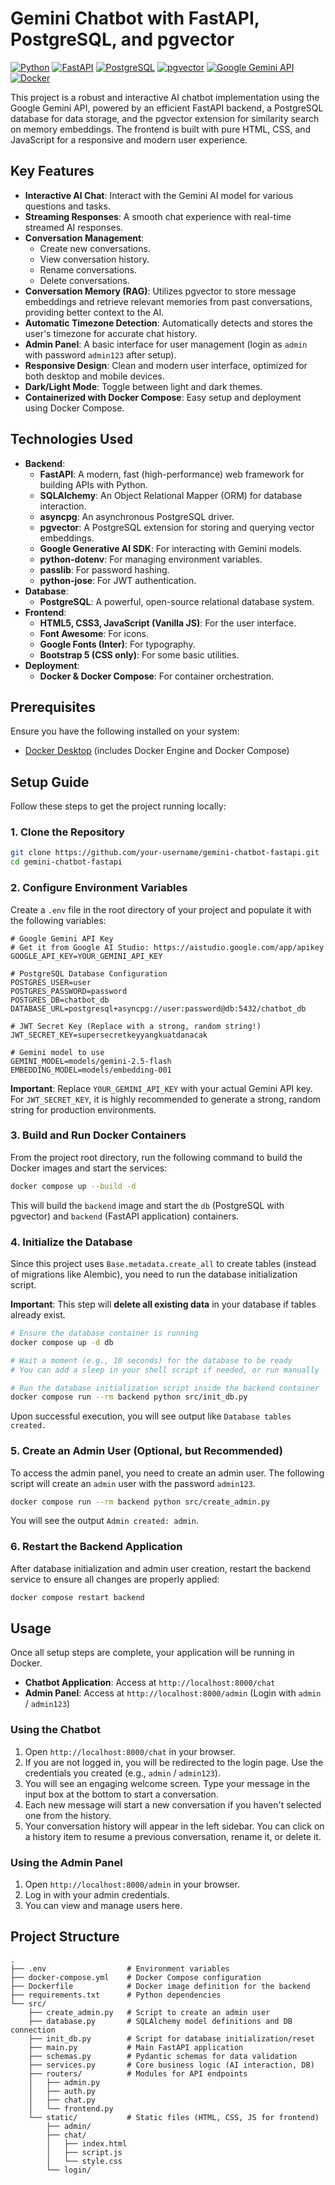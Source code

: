 # Gemini Chatbot with FastAPI, PostgreSQL, and pgvector

[![Python](https://img.shields.io/badge/Python-3.11%2B-blue?logo=python)](https://www.python.org/)
[![FastAPI](https://img.shields.io/badge/FastAPI-0.111.0-009688?logo=fastapi)](https://fastapi.tiangolo.com/)
[![PostgreSQL](https://img.shields.io/badge/PostgreSQL-16-316192?logo=postgresql)](https://www.postgresql.org/)
[![pgvector](https://img.shields.io/badge/pgvector-latest-667eea?logo=postgresql)](https://github.com/pgvector/pgvector)
[![Google Gemini API](https://img.shields.io/badge/Google%20Gemini%20API-latest-f4b400?logo=google)](https://ai.google.dev/gemini-api)
[![Docker](https://img.shields.io/badge/Docker-24.0.5-0db7ed?logo=docker)](https://www.docker.com/)

This project is a robust and interactive AI chatbot implementation using the Google Gemini API, powered by an efficient FastAPI backend, a PostgreSQL database for data storage, and the pgvector extension for similarity search on memory embeddings. The frontend is built with pure HTML, CSS, and JavaScript for a responsive and modern user experience.

## Key Features

- **Interactive AI Chat**: Interact with the Gemini AI model for various questions and tasks.
- **Streaming Responses**: A smooth chat experience with real-time streamed AI responses.
- **Conversation Management**:
  - Create new conversations.
  - View conversation history.
  - Rename conversations.
  - Delete conversations.
- **Conversation Memory (RAG)**: Utilizes pgvector to store message embeddings and retrieve relevant memories from past conversations, providing better context to the AI.
- **Automatic Timezone Detection**: Automatically detects and stores the user's timezone for accurate chat history.
- **Admin Panel**: A basic interface for user management (login as `admin` with password `admin123` after setup).
- **Responsive Design**: Clean and modern user interface, optimized for both desktop and mobile devices.
- **Dark/Light Mode**: Toggle between light and dark themes.
- **Containerized with Docker Compose**: Easy setup and deployment using Docker Compose.

## Technologies Used

- **Backend**:
  - **FastAPI**: A modern, fast (high-performance) web framework for building APIs with Python.
  - **SQLAlchemy**: An Object Relational Mapper (ORM) for database interaction.
  - **asyncpg**: An asynchronous PostgreSQL driver.
  - **pgvector**: A PostgreSQL extension for storing and querying vector embeddings.
  - **Google Generative AI SDK**: For interacting with Gemini models.
  - **python-dotenv**: For managing environment variables.
  - **passlib**: For password hashing.
  - **python-jose**: For JWT authentication.
- **Database**:
  - **PostgreSQL**: A powerful, open-source relational database system.
- **Frontend**:
  - **HTML5, CSS3, JavaScript (Vanilla JS)**: For the user interface.
  - **Font Awesome**: For icons.
  - **Google Fonts (Inter)**: For typography.
  - **Bootstrap 5 (CSS only)**: For some basic utilities.
- **Deployment**:
  - **Docker & Docker Compose**: For container orchestration.

## Prerequisites

Ensure you have the following installed on your system:

- [Docker Desktop](https://www.docker.com/products/docker-desktop) (includes Docker Engine and Docker Compose)

## Setup Guide

Follow these steps to get the project running locally:

### 1. Clone the Repository

```bash
git clone https://github.com/your-username/gemini-chatbot-fastapi.git
cd gemini-chatbot-fastapi
```

### 2. Configure Environment Variables

Create a `.env` file in the root directory of your project and populate it with the following variables:

```dotenv
# Google Gemini API Key
# Get it from Google AI Studio: https://aistudio.google.com/app/apikey
GOOGLE_API_KEY=YOUR_GEMINI_API_KEY

# PostgreSQL Database Configuration
POSTGRES_USER=user
POSTGRES_PASSWORD=password
POSTGRES_DB=chatbot_db
DATABASE_URL=postgresql+asyncpg://user:password@db:5432/chatbot_db

# JWT Secret Key (Replace with a strong, random string!)
JWT_SECRET_KEY=supersecretkeyyangkuatdanacak

# Gemini model to use
GEMINI_MODEL=models/gemini-2.5-flash
EMBEDDING_MODEL=models/embedding-001
```

**Important**: Replace `YOUR_GEMINI_API_KEY` with your actual Gemini API key. For `JWT_SECRET_KEY`, it is highly recommended to generate a strong, random string for production environments.

### 3. Build and Run Docker Containers

From the project root directory, run the following command to build the Docker images and start the services:

```bash
docker compose up --build -d
```

This will build the `backend` image and start the `db` (PostgreSQL with pgvector) and `backend` (FastAPI application) containers.

### 4. Initialize the Database

Since this project uses `Base.metadata.create_all` to create tables (instead of migrations like Alembic), you need to run the database initialization script.

**Important**: This step will **delete all existing data** in your database if tables already exist.

```bash
# Ensure the database container is running
docker compose up -d db

# Wait a moment (e.g., 10 seconds) for the database to be ready
# You can add a sleep in your shell script if needed, or run manually

# Run the database initialization script inside the backend container
docker compose run --rm backend python src/init_db.py
```

Upon successful execution, you will see output like `Database tables created.`

### 5. Create an Admin User (Optional, but Recommended)

To access the admin panel, you need to create an admin user. The following script will create an `admin` user with the password `admin123`.

```bash
docker compose run --rm backend python src/create_admin.py
```

You will see the output `Admin created: admin`.

### 6. Restart the Backend Application

After database initialization and admin user creation, restart the backend service to ensure all changes are properly applied:

```bash
docker compose restart backend
```

## Usage

Once all setup steps are complete, your application will be running in Docker.

- **Chatbot Application**: Access at `http://localhost:8000/chat`
- **Admin Panel**: Access at `http://localhost:8000/admin` (Login with `admin` / `admin123`)

### Using the Chatbot

1.  Open `http://localhost:8000/chat` in your browser.
2.  If you are not logged in, you will be redirected to the login page. Use the credentials you created (e.g., `admin` / `admin123`).
3.  You will see an engaging welcome screen. Type your message in the input box at the bottom to start a conversation.
4.  Each new message will start a new conversation if you haven't selected one from the history.
5.  Your conversation history will appear in the left sidebar. You can click on a history item to resume a previous conversation, rename it, or delete it.

### Using the Admin Panel

1.  Open `http://localhost:8000/admin` in your browser.
2.  Log in with your admin credentials.
3.  You can view and manage users here.

## Project Structure

```
.
├── .env                  # Environment variables
├── docker-compose.yml    # Docker Compose configuration
├── Dockerfile            # Docker image definition for the backend
├── requirements.txt      # Python dependencies
└── src/
    ├── create_admin.py   # Script to create an admin user
    ├── database.py       # SQLAlchemy model definitions and DB connection
    ├── init_db.py        # Script for database initialization/reset
    ├── main.py           # Main FastAPI application
    ├── schemas.py        # Pydantic schemas for data validation
    ├── services.py       # Core business logic (AI interaction, DB)
    ├── routers/          # Modules for API endpoints
    │   ├── admin.py
    │   ├── auth.py
    │   ├── chat.py
    │   └── frontend.py
    └── static/           # Static files (HTML, CSS, JS for frontend)
        ├── admin/
        ├── chat/
        │   ├── index.html
        │   ├── script.js
        │   └── style.css
        └── login/
```
